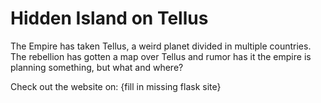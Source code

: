 # Hidden Island on Tellus
The Empire has taken Tellus, a weird planet divided in multiple countries. The rebellion has gotten a map over Tellus and rumor has it the empire is planning something, but what and where?    

Check out the website on: {fill in missing flask site}